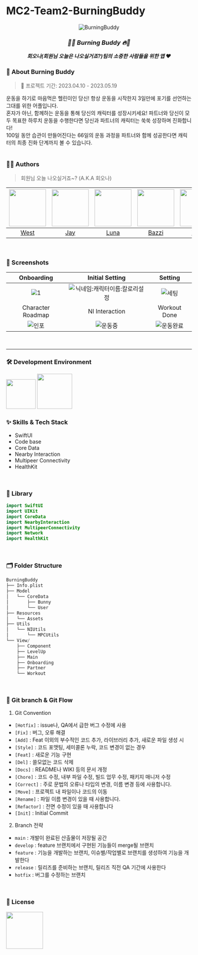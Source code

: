 # MC2-Team2-BurningBuddy

<div align="center">
 <img alt="BurningBuddy" src="https://github.com/DeveloperAcademy-POSTECH/MC2-Team2-BurningBuddy/assets/97583162/2b51780e-0e2b-4538-ba58-f5f936bfd610">

 ### _**🐰🔥 Burning Buddy 🔥🐰**_
 _**회오나(회원님 오늘은 나오실거죠?)팀의 소중한 사람들을 위한 앱 ❤️**_ 
 </div>
 
 
### 🐰 About Burning Buddy
> 📅 프로젝트 기간: 2023.04.10 - 2023.05.19


운동을 하기로 마음먹은 헬린이인 당신! 항상 운동을 시작한지 3일만에 포기를 선언하는 그대를 위한 어플입니다.<br>
혼자가 아닌, 함께하는 운동을 통해 당신의 캐릭터를 성장시키세요! 파트너와 당신이 모두 목표한 하루치 운동을 수행한다면
당신과 파트너의 캐릭터는 쑥쑥 성장하며 진화합니다!<br>
100일 동안 습관이 만들어진다는 66일의 운동 과정을 파트너와 함께 성공한다면 캐릭터의 최종 진화 단계까지 볼 수 있습니다.
<br>
<br>
 
 ### 🧑‍💻 Authors
> 회원님 오늘 나오실거죠~? (A.K.A 회오나)

|[<img src="https://github.com/kpk0616.png" width="100px">](https://github.com/kpk0616)|[<img src="https://github.com/jay1261.png" width="100px">](https://github.com/jay1261)|[<img src="https://github.com/bokoo14.png" width="100px">](https://github.com/bokoo14)|[<img src="https://github.com/DhKimy.png" width="100px">](https://github.com/DhKimy)|[<img src="https://github.com/yeeun223.png" width="100px">](https://github.com/yeeun223)|[<img src="https://github.com/Hanyeonggyun.png" width="100px">](https://github.com/Hanyeonggyun)|  
|:----:|:----:|:----:|:----:|:----:|:----:|
|[West](https://github.com/kpk0616)|[Jay](https://github.com/jay1261)|[Luna](https://github.com/bokoo14)|[Bazzi](https://github.com/DhKimy)|[Yena](https://github.com/yeeun223)|[Muho](https://github.com/Hanyeonggyun)|  
<br>

 ### 📱 Screenshots
|Onboarding|Initial Setting|Setting|
|:-:|:-:|:-:|
|![1](https://github.com/DeveloperAcademy-POSTECH/MC2-Team2-BurningBuddy/assets/70744494/9ed3be2b-5694-4c48-8f70-315d099cd84a)|![닉네임:캐릭터이름:칼로리설정](https://github.com/DeveloperAcademy-POSTECH/MC2-Team2-BurningBuddy/assets/70744494/1733bc6e-8282-4bdd-8760-966c649b9ce5)|![세팅](https://github.com/DeveloperAcademy-POSTECH/MC2-Team2-BurningBuddy/assets/70744494/c513a6d9-3a87-4823-ab0a-a41178ecafca)|
|Character Roadmap|NI Interaction|Workout Done|
|![인포](https://github.com/DeveloperAcademy-POSTECH/MC2-Team2-BurningBuddy/assets/70744494/e0a9fbfe-6c9f-4054-8c7e-f4bda4d3454c)|![운동중](https://github.com/DeveloperAcademy-POSTECH/MC2-Team2-BurningBuddy/assets/70744494/42b87679-ebf2-4a2e-8a64-789882c0a8a2)|![운동완료](https://github.com/DeveloperAcademy-POSTECH/MC2-Team2-BurningBuddy/assets/70744494/a5dc3860-81a5-4988-85fb-85bd2cdb46ac)|
<br>

---
### 🛠 Development Environment
<img width="80" src="https://img.shields.io/badge/IOS-16%2B-silver"> <img width="95" src="https://img.shields.io/badge/Xcode-14.3-blue">
<br>

### :sparkles: Skills & Tech Stack
* SwiftUI
* Code base
* Core Data
* Nearby Interaction
* Multipeer Connectivity
* HealthKit
<br>

### 🎁 Library
```swift
import SwiftUI
import UIKit
import CoreData
import NearbyInteraction
import MultipeerConnectivity
import Network
import HealthKit
```
<br>

### 🗂 Folder Structure
```swift
BurningBuddy
├── Info.plist
├── Model
│   └── CoreData
│       ├── Bunny
│       └── User
├── Resources
│   └── Assets
├── Utils
│   └── NIUtils
│       └── MPCUtils
└── View/
    ├── Component
    ├── LevelUp
    ├── Main
    ├── Onboarding
    ├── Partner
    └── Workout
```
<br>
 
### 🔀 Git branch & Git Flow
1. Git Convention
  - `[Hotfix]` : issue나, QA에서 급한 버그 수정에 사용
  - `[Fix]` : 버그, 오류 해결
  - `[Add]` : Feat 이외의 부수적인 코드 추가, 라이브러리 추가, 새로운 파일 생성 시
  - `[Style]` : 코드 포맷팅, 세미콜론 누락, 코드 변경이 없는 경우
  - `[Feat]` : 새로운 기능 구현
  - `[Del]` : 쓸모없는 코드 삭제
  - `[Docs]` : README나 WIKI 등의 문서 개정
  - `[Chore]` : 코드 수정, 내부 파일 수정, 빌드 업무 수정, 패키지 매니저 수정
  - `[Correct]` : 주로 문법의 오류나 타입의 변경, 이름 변경 등에 사용합니다.
  - `[Move]` : 프로젝트 내 파일이나 코드의 이동
  - `[Rename]` : 파일 이름 변경이 있을 때 사용합니다.
  - `[Refactor]` : 전면 수정이 있을 때 사용합니다
  - `[Init]` : Initial Commit
2. Branch 전략
  - `main` : 개발이 완료된 산출물이 저장될 공간
  - `develop` : feature 브랜치에서 구현된 기능들이 merge될 브랜치
  - `feature` : 기능을 개발하는 브랜치, 이슈별/작업별로 브랜치를 생성하여 기능을 개발한다
  - `release` : 릴리즈를 준비하는 브랜치, 릴리즈 직전 QA 기간에 사용한다
  - `hotfix` : 버그를 수정하는 브랜치
<br>

### :lock_with_ink_pen: License
<img width="100" src="https://img.shields.io/badge/MIT License-2.0-yellow">
<br><br>
